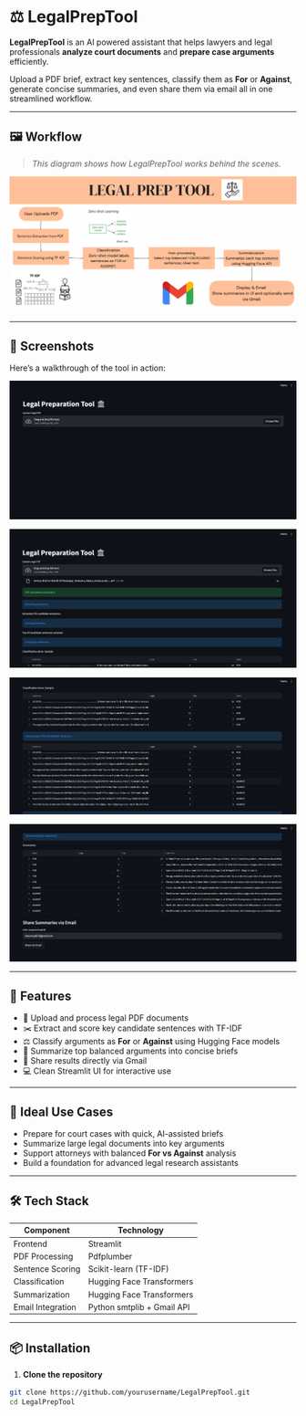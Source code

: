 # ⚖️ LegalPrepTool  

**LegalPrepTool** is an AI powered assistant that helps lawyers and legal professionals **analyze court documents** and **prepare case arguments** efficiently.  

Upload a PDF brief, extract key sentences, classify them as **For** or **Against**, generate concise summaries, and even share them via email all in one streamlined workflow.  

---

## 🖼️ Workflow  

> _This diagram shows how LegalPrepTool works behind the scenes._  

![Workflow Diagram](diagram.png)  

---

## 📸 Screenshots  

Here’s a walkthrough of the tool in action:  


![Screenshot 1](https://github.com/Shaun-Roy/LegalPrepTool/blob/main/screenshots/homepage.png)  


![Screenshot 2](https://github.com/Shaun-Roy/LegalPrepTool/blob/main/screenshots/pic2.png)  


![Screenshot 3](https://github.com/Shaun-Roy/LegalPrepTool/blob/main/screenshots/pic3.png)  

 
![Screenshot 4](https://github.com/Shaun-Roy/LegalPrepTool/blob/main/screenshots/pic4.png)  

---

## 🧠 Features  

- 📄 Upload and process legal PDF documents  
- ✂️ Extract and score key candidate sentences with TF-IDF  
- ⚖️ Classify arguments as **For** or **Against** using Hugging Face models  
- 📝 Summarize top balanced arguments into concise briefs  
- 📧 Share results directly via Gmail  
- 💻 Clean Streamlit UI for interactive use  

---

## 🎯 Ideal Use Cases  

- Prepare for court cases with quick, AI-assisted briefs  
- Summarize large legal documents into key arguments  
- Support attorneys with balanced **For vs Against** analysis  
- Build a foundation for advanced legal research assistants  

---

## 🛠️ Tech Stack  

| Component         | Technology                               |  
|------------------|-------------------------------------------|  
| Frontend          | Streamlit                                |  
| PDF Processing    | Pdfplumber                               |  
| Sentence Scoring  | Scikit-learn (TF-IDF)                    |  
| Classification    | Hugging Face Transformers                |  
| Summarization     | Hugging Face Transformers                |  
| Email Integration | Python smtplib + Gmail API               |   

---

## 📦 Installation  

1. **Clone the repository**  

```bash
git clone https://github.com/yourusername/LegalPrepTool.git
cd LegalPrepTool
